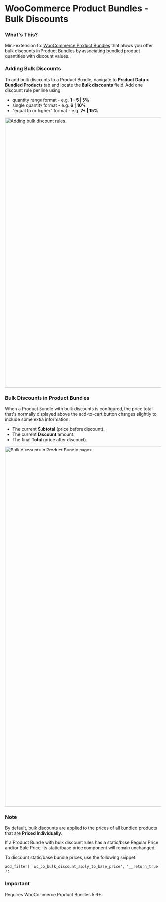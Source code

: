 # WooCommerce Product Bundles - Bulk Discounts

### What's This?

Mini-extension for [WooCommerce Product Bundles](https://woocommerce.com/products/product-bundles/) that allows you offer bulk discounts in Product Bundles by associating bundled product quantities with discount values.

### Adding Bulk Discounts

To add bulk discounts to a Product Bundle, navigate to **Product Data > Bundled Products** tab and locate the **Bulk discounts** field. Add one discount rule per line using:

* quantity range format - e.g. **1 - 5 | 5%**
* single quantity format - e.g. **6 | 10%**
* "equal to or higher" format - e.g. **7+ | 15%**

<img width="872" alt="Adding bulk discount rules." src="https://user-images.githubusercontent.com/1783726/32771261-da48d44e-c92a-11e7-8ec5-a504949e9287.png">

### Bulk Discounts in Product Bundles

When a Product Bundle with bulk discounts is configured, the price total that's normally displayed above the add-to-cart button changes slightly to include some extra information:

* The current **Subtotal** (price before discount).
* The current **Discount** amount.
* The final **Total** (price after discount).

<img width="1162" alt="Bulk discounts in Product Bundle pages" src="https://user-images.githubusercontent.com/1783726/32771731-58019596-c92c-11e7-8861-ad801c448d99.png">

### Note

By default, bulk discounts are applied to the prices of all bundled products that are **Priced Individually**.

If a Product Bundle with bulk discount rules has a static/base Regular Price and/or Sale Price, its static/base price component will remain unchanged.

To discount static/base bundle prices, use the following snippet:

`add_filter( 'wc_pb_bulk_discount_apply_to_base_price', '__return_true' );`

### Important

Requires WooCommerce Product Bundles 5.6+.
